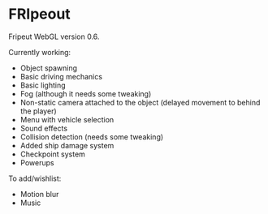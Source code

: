 # FRIpeout
Fripeut WebGL version 0.6.

Currently working:
* Object spawning
* Basic driving mechanics
* Basic lighting
* Fog (although it needs some tweaking)
* Non-static camera attached to the object (delayed movement to behind the player)
* Menu with vehicle selection
* Sound effects
* Collision detection (needs some tweaking)
* Added ship damage system
* Checkpoint system
* Powerups

To add/wishlist:
* Motion blur
* Music